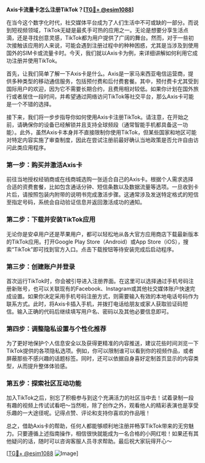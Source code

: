 **Axis卡流量卡怎么注册TikTok？[[TG💪+ @esim1088](https://t.me/s/esim1088)]**

在当今这个数字化时代，社交媒体平台成为了人们生活中不可或缺的一部分。而说到短视频领域，TikTok无疑是最炙手可热的应用之一。无论是想要分享生活点滴，还是寻找创意灵感，TikTok都为用户提供了广阔的舞台。然而，对于一些初次接触该应用的人来说，可能会遇到注册过程中的种种困惑，尤其是当涉及到使用国外的SIM卡或流量卡时。今天，我们就以Axis卡为例，来详细讲解如何利用它成功注册并使用TikTok。

首先，让我们简单了解一下Axis卡是什么。Axis是一家马来西亚电信运营商，提供多种类型的移动通信服务，包括预付费和后付费套餐。其中，预付费卡尤其受到国际用户的欢迎，因为它不需要长期合约，且费用相对较低。如果你计划在国外旅行或者居住一段时间，并希望通过网络访问TikTok等社交平台，那么Axis卡可能是一个不错的选择。

接下来，我们将一步步指导你如何使用Axis卡注册TikTok。请注意，在开始之前，请确保你的设备已经解锁并且支持全球频段（通常智能手机都具备这一功能）。此外，虽然Axis卡本身并不直接限制你使用TikTok，但某些国家和地区可能对特定内容实施了审查制度，因此在尝试注册前最好确认当地政策是否允许自由访问此类应用程序。

### 第一步：购买并激活Axis卡

前往当地授权经销商或在线商城选购一张适合自己的Axis卡。根据个人需求选择合适的资费套餐，比如包含通话分钟、短信条数以及数据流量等选项。一旦收到卡片后，请按照包装内附带的说明书完成激活步骤。这通常涉及发送特定格式的短信至指定号码，系统会自动验证信息并返回激活成功的通知。

### 第二步：下载并安装TikTok应用

无论你是安卓用户还是苹果用户，都可以轻松地从各大官方应用商店下载最新版本的TikTok应用。打开Google Play Store（Android）或App Store（iOS），搜索“TikTok”即可找到官方入口。点击下载按钮等待安装完成后启动程序。

### 第三步：创建账户并登录

首次运行TikTok时，你会被引导进入注册界面。在这里可以选择通过手机号码注册新账号，也可以关联现有的Facebook、Instagram或其他社交媒体账户快速完成设置。如果你决定采用手机号码注册方式，则需要输入有效的本地电话号码作为联系方式。此时，将Axis卡插入手机，并拨打电话给朋友或家人获取验证码短信。输入正确的代码后继续填写用户名、密码以及其他必要信息即可。

### 第四步：调整隐私设置与个性化推荐

为了更好地保护个人信息安全以及获得更精准的内容推送，建议花些时间浏览一下TikTok提供的各项隐私选项。例如，你可以限制谁可以看到你的视频作品，或者屏蔽那些不感兴趣的话题标签。同时，还可以依据自身喜好定制首页显示的内容类型，从而提升整体体验感。

### 第五步：探索社区互动功能

加入TikTok之后，别忘了积极参与到这个充满活力的社区当中去！试着录制一段有趣的视频上传试试看吧～当然啦，除了创作之外，观看他人的精彩表演也是享受乐趣的一大途径呢。记得点赞、评论和支持你喜欢的作品哦！

总之，借助Axis卡的帮助，任何人都能够顺利地注册并畅享TikTok带来的无穷魅力。只要遵循上述指南操作，相信很快就能成为一名合格的小网红啦！如果还有其他疑问的话，随时可以咨询客服人员寻求帮助。最后祝大家玩得开心～

[[TG💪+ @esim1088](https://t.me/s/esim1088) ![Image](https://i.postimg.cc/4NQfJmqS/Snipaste-2025-05-13-00-14-12.png)]